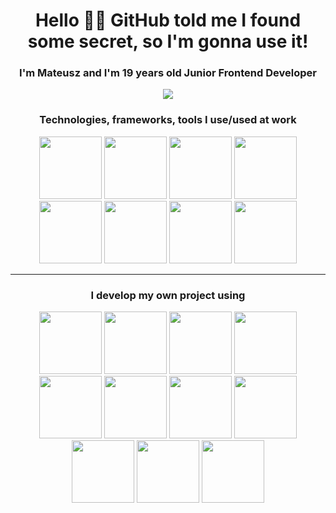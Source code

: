 <h1 align="center">
  Hello 🙋‍♂️ GitHub told me I found some secret, so I'm gonna use it!
</h1>

<h3 align="center">
  I'm Mateusz and I'm 19 years old Junior Frontend Developer
</h3>

<p align="center">
    <a href="https://github.com/anuraghazra/github-readme-stats">
        <img src="https://github-readme-stats.vercel.app/api?username=marchewazz&theme=synthwave&show_icons=true&count_private=true" />
    </a>
</p>

<h3 align="center">
  Technologies, frameworks, tools I use/used at work
</h3>

<p align="center">
    <img src="https://cdn.jsdelivr.net/gh/devicons/devicon/icons/nodejs/nodejs-original-wordmark.svg" height="100" width="100" />
  <img src="https://cdn.jsdelivr.net/gh/devicons/devicon/icons/react/react-original-wordmark.svg" height="100" width="100" />
    <img src="https://cdn.jsdelivr.net/gh/devicons/devicon/icons/html5/html5-plain.svg" height="100" width="100" />
    <img src="https://cdn.jsdelivr.net/gh/devicons/devicon/icons/sass/sass-original.svg" height="100" width="100" />
    <img src="https://cdn.jsdelivr.net/gh/devicons/devicon/icons/git/git-original-wordmark.svg" height="100" width="100" />
    <img src="https://cdn.jsdelivr.net/gh/devicons/devicon/icons/bootstrap/bootstrap-plain.svg" height="100" width="100" />  
    <img src="https://cdn.jsdelivr.net/gh/devicons/devicon/icons/javascript/javascript-plain.svg" height="100" width="100" />
    <img src="https://cdn.jsdelivr.net/gh/devicons/devicon/icons/php/php-original.svg" height="100" width="100" />     
</p>

<hr>

<h3 align="center">
  I develop my own project using
</h3>

<p align="center">
  <img src="https://cdn.jsdelivr.net/gh/devicons/devicon/icons/python/python-original-wordmark.svg" height="100" width="100" />
  <img src="https://cdn.jsdelivr.net/gh/devicons/devicon/icons/django/django-plain-wordmark.svg" height="100" width="100" />
  <img src="https://cdn.jsdelivr.net/gh/devicons/devicon/icons/flask/flask-original-wordmark.svg" height="100" width="100" />
  <img src="https://cdn.jsdelivr.net/gh/devicons/devicon/icons/express/express-original-wordmark.svg" height="100" width="100" />
  <img src="https://cdn.jsdelivr.net/gh/devicons/devicon/icons/typescript/typescript-original.svg" height="100" width="100" />
  <img src="https://cdn.jsdelivr.net/gh/devicons/devicon/icons/angularjs/angularjs-plain.svg" height="100" width="100" />
  <img src="https://cdn.jsdelivr.net/gh/devicons/devicon/icons/tailwindcss/tailwindcss-original-wordmark.svg" height="100" width="100" />
  <img src="https://cdn.jsdelivr.net/gh/devicons/devicon/icons/mongodb/mongodb-original-wordmark.svg" height="100" width="100" />
  <img src="https://cdn.jsdelivr.net/gh/devicons/devicon/icons/mysql/mysql-original-wordmark.svg" height="100" width="100" />
  <img src="https://cdn.jsdelivr.net/gh/devicons/devicon/icons/postgresql/postgresql-original-wordmark.svg" height="100" width="100" />      
  <img src="https://toppng.com/uploads/preview/react-native-svg-transformer-allows-you-import-svg-aperture-science-innovators-logo-11562851994zqcpwozsvy.png" height="100" width="100" />      
</p>
